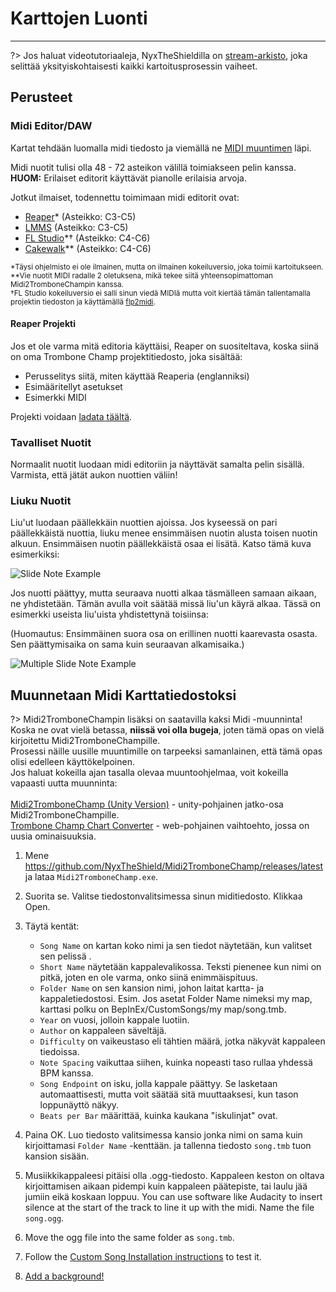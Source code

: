 # Karttojen Luonti
---

?> Jos haluat videotutoriaaleja, NyxTheShieldilla on [stream-arkisto](https://www.youtube.com/watch?v=ig27SlJveGs), joka selittää yksityiskohtaisesti kaikki kartoitusprosessin vaiheet.

## Perusteet
### Midi Editor/DAW
Kartat tehdään luomalla midi tiedosto ja viemällä ne [MIDI muuntimen](#converting-midi-to-map-file) läpi.

Midi nuotit tulisi olla 48 - 72 asteikon välillä toimiakseen pelin kanssa.<br>**HUOM:** Erilaiset editorit käyttävät pianolle erilaisia arvoja.

Jotkut ilmaiset, todennettu toimimaan midi editorit ovat:
- [Reaper](https://www.reaper.fm/download.php)* (Asteikko: C3-C5)
- [LMMS](https://lmms.io/download#windows) (Asteikko: C3-C5)
- [FL Studio](https://www.image-line.com/fl-studio-download/)*† (Asteikko: C4-C6)
- [Cakewalk](https://www.bandlab.com/products/cakewalk)** (Asteikko: C4-C6)

<sub>*Täysi ohjelmisto ei ole ilmainen, mutta on ilmainen kokeiluversio, joka toimii kartoitukseen.</sub><br> <sub>**Vie nuotit MIDI radalle 2 oletuksena, mikä tekee siitä yhteensopimattoman Midi2TromboneChampin kanssa.</sub><br> <sub>†FL Studio kokeiluversio ei salli sinun viedä MIDIä mutta voit kiertää tämän tallentamalla projektin tiedoston ja käyttämällä <a href="https://github.com/Kaydax/flp2midi/releases/latest">flp2midi</a>.</p>

<h4 spaces-before="0">
  Reaper Projekti
</h4>

<p spaces-before="0">
  Jos et ole varma mitä editoria käyttäisi, Reaper on suositeltava, koska siinä on oma Trombone Champ projektitiedosto, joka sisältää:
</p>

<ul>
  <li>
    Perusselitys siitä, miten käyttää Reaperia (englanniksi)
  </li>
  <li>
    Esimääritellyt asetukset
  </li>
  <li>
    Esimerkki MIDI
  </li>
</ul>

<p spaces-before="0">
  Projekti voidaan <a href="https://trombone.wiki/docs/files/REAPER_Trombone_Champ_Charting_Template.zip">ladata täältä</a>.
</p>

<h3 spaces-before="0">
  Tavalliset Nuotit
</h3>

<p spaces-before="0">
  Normaalit nuotit luodaan midi editoriin ja näyttävät samalta pelin sisällä. Varmista, että jätät aukon nuottien väliin!
</p>

<h3 spaces-before="0">
  Liuku Nuotit
</h3>

<p spaces-before="0">
  Liu'ut luodaan päällekkäin nuottien ajoissa. Jos kyseessä on pari päällekkäistä nuottia, liuku menee ensimmäisen nuotin alusta toisen nuotin alkuun. Ensimmäisen nuotin päällekkäistä osaa ei lisätä. Katso tämä kuva esimerkiksi:
</p>

<p spaces-before="0">
  <img src="../docs/files/slide1.png" alt="Slide Note Example" />
</p>

<p spaces-before="0">
  Jos nuotti päättyy, mutta seuraava nuotti alkaa täsmälleen samaan aikaan, ne yhdistetään. Tämän avulla voit säätää missä liu'un käyrä alkaa. Tässä on esimerkki useista liu'uista yhdistettynä toisiinsa:
</p>

<p spaces-before="0">
  (Huomautus: Ensimmäinen suora osa on erillinen nuotti kaarevasta osasta. Sen päättymisaika on sama kuin seuraavan alkamisaika.)
</p>

<p spaces-before="0">
  <img src="../docs/files/slide2.png" alt="Multiple Slide Note Example" />
</p>

<h2 spaces-before="0">
  Muunnetaan Midi Karttatiedostoksi
</h2>

<p spaces-before="0">
  ?> Midi2TromboneChampin lisäksi on saatavilla kaksi Midi -muunninta! <br>Koska ne ovat vielä betassa, <strong x-id="1">niissä voi olla bugeja</strong>, joten tämä opas on vielä kirjoitettu Midi2TromboneChampille. <br>Prosessi näille uusille muuntimille on tarpeeksi samanlainen, että tämä opas olisi edelleen käyttökelpoinen. <br>Jos haluat kokeilla ajan tasalla olevaa muuntoohjelmaa, voit kokeilla vapaasti uutta muunninta: <br><br><a href="https://nyxtheshield.github.io/Midi2TromboneChamp/">Midi2TromboneChamp (Unity Version)</a> - unity-pohjainen jatko-osa Midi2TromboneChampille. <br><a href="https://rshieldsprojects.github.io/projects/tccc/">Trombone Champ Chart Converter</a> - web-pohjainen vaihtoehto, jossa on uusia ominaisuuksia.
</p>

<ol start="1">
  <li>
    <p spaces-before="0">
      Mene <a href="https://github.com/NyxTheShield/Midi2TromboneChamp/releases/latest" x-nc="1">https://github.com/NyxTheShield/Midi2TromboneChamp/releases/latest</a> ja lataa <code>Midi2TromboneChamp.exe</code>.
    </p>
  </li>
  
  <li>
    <p spaces-before="0">
      Suorita se. Valitse tiedostonvalitsimessa sinun miditiedosto. Klikkaa Open.
    </p>
  </li>
  
  <li>
    <p spaces-before="0">
      Täytä kentät:
    </p>
    <ul>
      <li>
        <code>Song Name</code> on kartan koko nimi ja sen tiedot näytetään, kun valitset sen pelissä .
      </li>
      <li>
        <code>Short Name</code> näytetään kappalevalikossa. Teksti pienenee kun nimi on pitkä, joten en ole varma, onko siinä enimmäispituus.
      </li>
      <li>
        <code>Folder Name</code> on sen kansion nimi, johon laitat kartta- ja kappaletiedostosi. Esim. Jos asetat Folder Name nimeksi my map, karttasi polku on BepInEx/CustomSongs/my map/song.tmb.
      </li>
      <li>
        <code>Year</code> on vuosi, jolloin kappale luotiin.
      </li>
      <li>
        <code>Author</code> on kappaleen säveltäjä.
      </li>
      <li>
        <code>Difficulty</code> on vaikeustaso eli tähtien määrä, jotka näkyvät kappaleen tiedoissa.
      </li>
      <li>
        <code>Note Spacing</code> vaikuttaa siihen, kuinka nopeasti taso rullaa yhdessä BPM kanssa.
      </li>
      <li>
        <code>Song Endpoint</code> on isku, jolla kappale päättyy. Se lasketaan automaattisesti, mutta voit säätää sitä muuttaaksesi, kun tason loppunäyttö näkyy.
      </li>
      <li>
        <code>Beats per Bar</code> määrittää, kuinka kaukana "iskulinjat" ovat.
      </li>
    </ul>
  </li>
  
  <li>
    <p spaces-before="0">
      Paina OK. Luo tiedosto valitsimessa kansio jonka nimi on sama kuin kirjoittamasi <code>Folder Name</code> -kenttään. ja tallenna tiedosto <code>song.tmb</code> tuon kansion sisään.
    </p>
  </li>
  
  <li>
    <p spaces-before="0">
      Musiikkikappaleesi pitäisi olla .ogg-tiedosto. Kappaleen keston on oltava kirjoittamisen aikaan pidempi kuin kappaleen päätepiste, tai laulu jää jumiin eikä koskaan loppuu. You can use software like Audacity to insert silence at the start of the track to line it up with the midi. Name the file <code>song.ogg</code>.
    </p>
  </li>
  
  <li>
    <p spaces-before="0">
      Move the ogg file into the same folder as <code>song.tmb</code>.
    </p>
  </li>
  
  <li>
    <p spaces-before="0">
      Follow the <a href="installing-songs">Custom Song Installation instructions</a> to test it.
    </p>
  </li>
  
  <li>
    <p spaces-before="0">
      <a href="chart-backgrounds">Add a background!</a>
    </p>
  </li>
</ol>